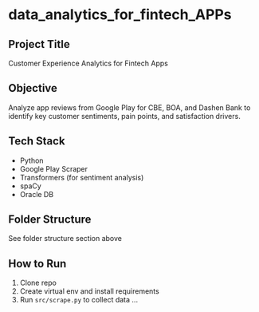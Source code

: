 # data_analytics_for_fintech_APPs

## Project Title

Customer Experience Analytics for Fintech Apps

## Objective

Analyze app reviews from Google Play for CBE, BOA, and Dashen Bank to identify key customer sentiments, pain points, and satisfaction drivers.

## Tech Stack

- Python
- Google Play Scraper
- Transformers (for sentiment analysis)
- spaCy
- Oracle DB

## Folder Structure

See folder structure section above

## How to Run

1. Clone repo
2. Create virtual env and install requirements
3. Run `src/scrape.py` to collect data
   ...
